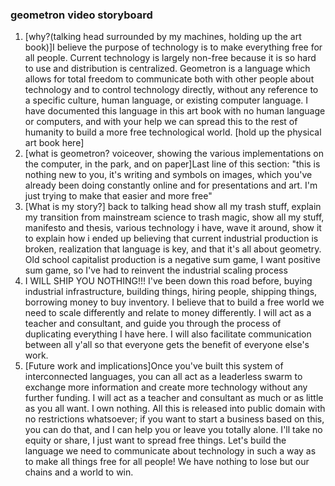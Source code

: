### geometron video storyboard

1. [why?(talking head surrounded by my machines, holding up the art book)]I believe the purpose of technology is to make everything free for all people.  Current technology is largely non-free because it is so hard to use and distribution is centralized.  Geometron is a language which allows for total freedom to communicate both with other people about technology and to control technology directly, without any reference to a specific culture, human language, or existing  computer language.  I have documented this language in this art book with no human language or computers, and with your help we can spread this to the rest of humanity to build a more free technological world. [hold up the physical art book here] 
2. [what is geometron? voiceover, showing the various implementations on the computer, in the park, and on paper]Last line of this section: "this is nothing new to you, it's writing and symbols on images, which you've already been doing constantly online and for presentations and art.  I'm just trying to make that easier and more free"
3. [What is my story?] back to talking head show all my trash stuff, explain my transition from mainstream science to trash magic, show all my stuff, manifesto and thesis, various technology i have, wave it around, show it to explain how i ended up believing that current industrial production is broken, realization that language is key, and that it's all about geometry.  Old school capitalist production is a negative sum game, I want positive sum game, so I've had to reinvent the industrial scaling process
4. I WILL SHIP YOU NOTHING!!! I've been down this road before, buying industrial infrastructure, building things, hiring people, shipping things, borrowing money to buy inventory.  I believe that to build a free world we need to scale differently and relate to money differently.  I will act as a teacher and consultant, and guide you through the process of duplicating everything I have here.  I will also facilitate communication between all y'all so that everyone gets the benefit of everyone else's work.  
5. [Future work and implications]Once you've built this system of interconnected languages, you can all act as a leaderless swarm to exchange more information and create more technology without any further funding.  I will act as a teacher and consultant as much or as little as you all want.  I own nothing.  All this is released into public domain with no restrictions whatsoever; if you want to start a business based on this, you can do that, and I can help you or leave you totally alone.  I'll take no equity or share, I just want to spread free things.  Let's build the language we need to communicate about technology in such a way as to make all things free for all people!  We have nothing to lose but our chains and a world to win.